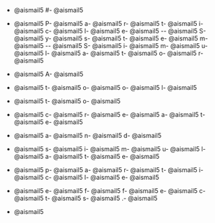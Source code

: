 - @aismail5
#- @aismail5
 - @aismail5
P- @aismail5
a- @aismail5
r- @aismail5
t- @aismail5
i- @aismail5
c- @aismail5
l- @aismail5
e- @aismail5
-- @aismail5
S- @aismail5
y- @aismail5
s- @aismail5
t- @aismail5
e- @aismail5
m- @aismail5
-- @aismail5
S- @aismail5
i- @aismail5
m- @aismail5
u- @aismail5
l- @aismail5
a- @aismail5
t- @aismail5
o- @aismail5
r- @aismail5

- @aismail5
A- @aismail5
 - @aismail5
t- @aismail5
o- @aismail5
o- @aismail5
l- @aismail5
 - @aismail5
t- @aismail5
o- @aismail5
 - @aismail5
c- @aismail5
r- @aismail5
e- @aismail5
a- @aismail5
t- @aismail5
e- @aismail5
 - @aismail5
a- @aismail5
n- @aismail5
d- @aismail5
 - @aismail5
s- @aismail5
i- @aismail5
m- @aismail5
u- @aismail5
l- @aismail5
a- @aismail5
t- @aismail5
e- @aismail5
 - @aismail5
p- @aismail5
a- @aismail5
r- @aismail5
t- @aismail5
i- @aismail5
c- @aismail5
l- @aismail5
e- @aismail5
 - @aismail5
e- @aismail5
f- @aismail5
f- @aismail5
e- @aismail5
c- @aismail5
t- @aismail5
s- @aismail5
.- @aismail5

- @aismail5

